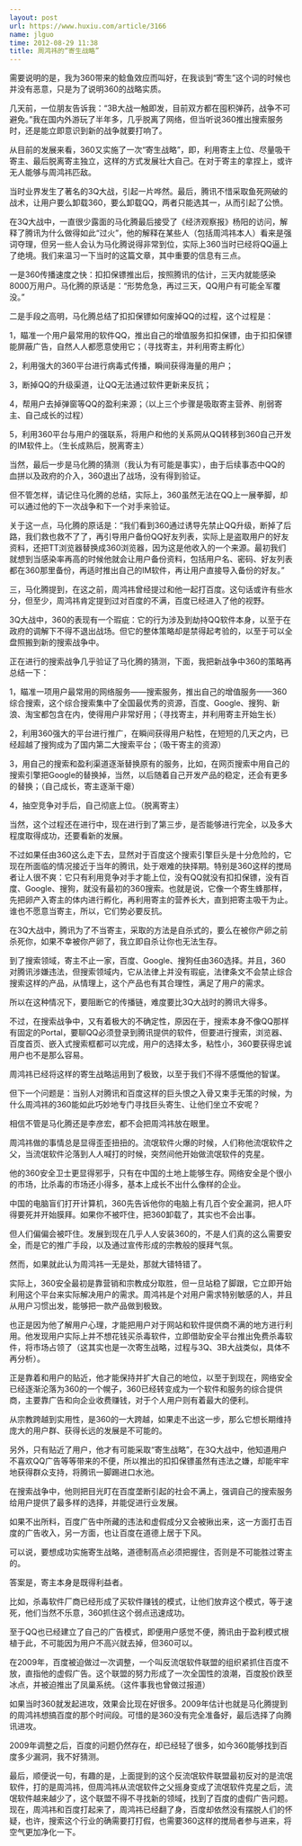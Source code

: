 ```yaml
---
layout: post
url: https://www.huxiu.com/article/3166
name: jlguo
time: 2012-08-29 11:38
title: 周鸿祎的“寄生战略”
---
```

需要说明的是，我为360带来的鲶鱼效应而叫好，在我谈到“寄生”这个词的时候也并没有恶意，只是为了说明360的战略实质。

几天前，一位朋友告诉我：“3B大战一触即发，目前双方都在囤积弹药，战争不可避免。”我在国内外游玩了半年多，几乎脱离了网络，但当听说360推出搜索服务时，还是能立即意识到新的战争就要打响了。

从目前的发展来看，360又实施了一次“寄生战略”，即，利用寄主上位、尽量吸干寄主、最后脱离寄主独立，这样的方式发展壮大自己。在对于寄主的拿捏上，或许无人能够与周鸿祎匹敌。

当时业界发生了著名的3Q大战，引起一片哗然。最后，腾讯不惜采取鱼死网破的战术，让用户要么卸载360，要么卸载QQ，两者只能选其一，从而引起了公愤。

在3Q大战中，一直很少露面的马化腾最后接受了《经济观察报》杨阳的访问，解释了腾讯为什么做得如此“过火”，他的解释在某些人（包括周鸿祎本人）看来是强词夺理，但另一些人会认为马化腾说得非常到位，实际上360当时已经将QQ逼上了绝境。我们来温习一下当时的这篇文章，其中重要的信息有三点。

一是360传播速度之快：扣扣保镖推出后，按照腾讯的估计，三天内就能感染8000万用户。马化腾的原话是：“形势危急，再过三天，QQ用户有可能全军覆没。”

二是手段之高明，马化腾总结了扣扣保镖如何废掉QQ的过程，这个过程是：

1，瞄准一个用户最常用的软件QQ，推出自己的增值服务扣扣保镖，由于扣扣保镖能屏蔽广告，自然人人都愿意使用它；（寻找寄主，并利用寄主孵化）

2，利用强大的360平台进行病毒式传播，瞬间获得海量的用户；

3，断掉QQ的升级渠道，让QQ无法通过软件更新来反抗；

4，帮用户去掉弹窗等QQ的盈利来源；（以上三个步骤是吸取寄主营养、削弱寄主、自己成长的过程）

5，利用360平台与用户的强联系，将用户和他的关系网从QQ转移到360自己开发的IM软件上。（生长成熟后，脱离寄主）

当然，最后一步是马化腾的猜测（我认为有可能是事实），由于后续事态中QQ的血拼以及政府的介入，360退出了战场，没有得到验证。

但不管怎样，请记住马化腾的总结，实际上，360虽然无法在QQ上一展拳脚，却可以通过他的下一次战争和下一个对手来验证。

关于这一点，马化腾的原话是：“我们看到360通过诱导先禁止QQ升级，断掉了后路，我们救也救不了了，再引导用户备份QQ好友列表，实际上是盗取用户的好友资料，还把TT浏览器替换成360浏览器，因为这是他收入的一个来源。最初我们就想到当感染率再高的时候他就会让用户备份资料，包括用户名、密码、好友列表都在360那里备份，再适时推出自己的IM软件，再让用户直接导入备份的好友。”

三，马化腾提到，在这之前，周鸿祎曾经提过和他一起打百度。这句话或许有些水分，但至少，周鸿祎肯定提到过对百度的不满，百度已经进入了他的视野。

3Q大战中，360的表现有一个瑕疵：它的行为涉及到劫持QQ软件本身，以至于在政府的调解下不得不退出战场。但它的整体策略却是禁得起考验的，以至于可以全盘照搬到新的搜索战争中。

正在进行的搜索战争几乎验证了马化腾的猜测，下面，我把新战争中360的策略再总结一下：

1，瞄准一项用户最常用的网络服务——搜索服务，推出自己的增值服务——360综合搜索，这个综合搜索集中了全国最优秀的资源，百度、Google、搜狗、新浪、淘宝都包含在内，使得用户非常好用；（寻找寄主，并利用寄主开始生长）

2，利用360强大的平台进行推广，在瞬间获得用户粘性，在短短的几天之内，已经超越了搜狗成为了国内第二大搜索平台；（吸干寄主的资源）

3，用自己的搜索和盈利渠道逐渐替换原有的服务，比如，在网页搜索中用自己的搜索引擎把Google的替换掉，当然，以后随着自己开发产品的稳定，还会有更多的替换；（自己成长，寄主逐渐干瘪）

4，抽空竞争对手后，自己彻底上位。（脱离寄主）

当然，这个过程还在进行中，现在进行到了第三步，是否能够进行完全，以及多大程度取得成功，还要看新的发展。

不过如果任由360这么走下去，显然对于百度这个搜索引擎巨头是十分危险的，它现在所面临的情况接近于当年的腾讯，处于艰难的抉择期。特别是360这样的搅局者让人很不爽：它只有利用竞争对手才能上位，没有QQ就没有扣扣保镖，没有百度、Google、搜狗，就没有最初的360搜索。也就是说，它像一个寄生蜂那样，先把卵产入寄主的体内进行孵化，再利用寄主的营养长大，直到把寄主吸干为止。谁也不愿意当寄主，所以，它们势必要反抗。

在3Q大战中，腾讯为了不当寄主，采取的方法是自杀式的，要么在被你产卵之前杀死你，如果不幸被你产卵了，我立即自杀让你也无法生存。

到了搜索领域，寄主不止一家，百度、Google、搜狗任由360选择。并且，360对腾讯涉嫌违法，但搜索领域内，它从法律上并没有瑕疵，法律条文不会禁止综合搜索这样的产品，从情理上，这个产品也有其合理性，满足了用户的需求。

所以在这种情况下，要阻断它的传播链，难度要比3Q大战时的腾讯大得多。

不过，在搜索战争中，又有着极大的不确定性，原因在于，搜索本身不像QQ那样有固定的Portal，要聊QQ必须登录到腾讯提供的软件，但要进行搜索，浏览器、百度首页、嵌入式搜索框都可以完成，用户的选择太多，粘性小，360要获得忠诚用户也不是那么容易。

周鸿祎已经将这样的寄生战略运用到了极致，以至于我们不得不感慨他的智谋。

但下一个问题是：当别人对腾讯和百度这样的巨头恨之入骨又束手无策的时候，为什么周鸿祎的360能如此巧妙地专门寻找巨头寄生、让他们坐立不安呢？

相信不管是马化腾还是李彦宏，都不会把周鸿祎放在眼里。

周鸿祎做的事情总是显得歪歪扭扭的。流氓软件火爆的时候，人们称他流氓软件之父，当流氓软件沦落到人人喊打的时候，突然间他开始做流氓软件的克星。

他的360安全卫士更显得邪乎，只有在中国的土地上能够生存。网络安全是个很小的市场，比杀毒的市场还小得多，基本上成长不出什么像样的企业。

中国的电脑盲们打开计算机，360先告诉他你的电脑上有几百个安全漏洞，把人吓得要死并开始膜拜。如果你不被吓住，把360卸载了，其实也不会出事。

但人们偏偏会被吓住。发展到现在几乎人人安装360的，不是人们真的这么需要安全，而是它的推广手段，以及通过宣传形成的宗教般的膜拜气氛。

然而，如果就此认为周鸿祎一无是处，那就大错特错了。

实际上，360安全最初是靠营销和宗教成分取胜，但一旦站稳了脚跟，它立即开始利用这个平台来实际解决用户的需求。周鸿祎是个对用户需求特别敏感的人，并且从用户习惯出发，能够把一款产品做到极致。

也正是因为他了解用户心理，才能把用户对于网站和软件提供商不满的地方进行利用。他发现用户实际上并不想花钱买杀毒软件，立即借助安全平台推出免费杀毒软件，将市场占领了（这其实也是一次寄生战略，过程与3Q、3B大战类似，具体不再分析）。

正是靠着和用户的贴近，他才能保持并扩大自己的地位，以至于到现在，网络安全已经逐渐沦落为360的一个幌子，360已经转变成为一个软件和服务的综合提供商，主要靠广告和向企业收费赚钱，对于个人用户则有着最大的便利。

从宗教跨越到实用性，是360的一大跨越，如果走不出这一步，那么它想长期维持庞大的用户群、获得长远的发展是不可能的。

另外，只有贴近了用户，他才有可能采取“寄生战略”，在3Q大战中，他知道用户不喜欢QQ广告等等带来的不便，所以推出的扣扣保镖虽然有违法之嫌，却能牢牢地获得群众支持，将腾讯一脚踢进口水池。

在搜索战争中，他则把目光盯在百度垄断引起的社会不满上，强调自己的搜索服务给用户提供了最多样的选择，并能促进行业发展。

如果不出所料，百度广告中所藏的违法和虚假成分又会被揪出来，这一方面打击百度的广告收入，另一方面，也让百度在道德上居于下风。

可以说，要想成功实施寄生战略，道德制高点必须把握住，否则是不可能胜过寄主的。

答案是，寄主本身是既得利益者。

比如，杀毒软件厂商已经形成了买软件赚钱的模式，让他们放弃这个模式，等于速死，他们当然不乐意，360抓住这个弱点迅速成功。

至于QQ也已经建立了自己的广告模式，即便用户感觉不便，腾讯由于盈利模式根植于此，不可能因为用户不高兴就去掉，但360可以。

在2009年，百度被迫做过一次调整，一个叫反流氓软件联盟的组织紧抓住百度不放，直指他的虚假广告。这个联盟的努力形成了一次全国性的浪潮，百度股价跌至冰点，并被迫推出了凤巢系统。（这件事我也曾做过报道）

如果当时360就发起进攻，效果会比现在好很多。2009年估计也就是马化腾提到的周鸿祎想搞百度的那个时间段。可惜的是360没有完全准备好，最后选择了向腾讯进攻。

2009年调整之后，百度的问题仍然存在，却已经轻了很多，如今360能够找到百度多少漏洞，我不好猜测。

最后，顺便说一句，有趣的是，上面提到的这个反流氓软件联盟最初反对的是流氓软件，打的是周鸿祎，但周鸿祎从流氓软件之父摇身变成了流氓软件克星之后，流氓软件越来越少了，这个联盟不得不寻找新的领域，找到了百度的虚假广告问题。现在，周鸿祎和百度打起来了，周鸿祎已经翻了身，百度却依然没有摆脱人们的怀疑，也许，搜索这个行业的确需要打打假，也需要360这样的搅局者参与进来，将空气更加净化一下。

